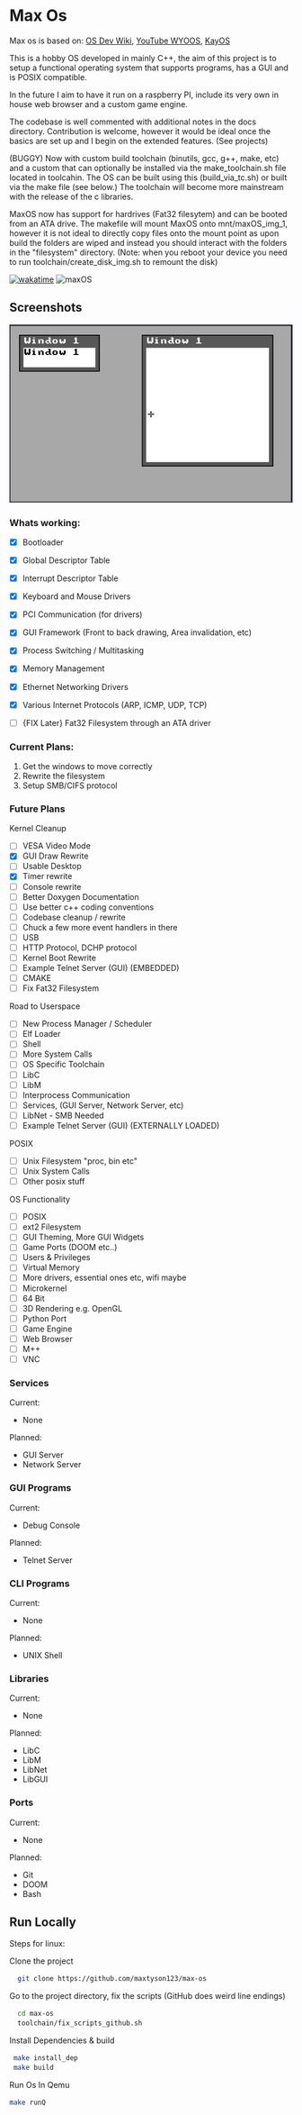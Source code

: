 
# Max Os

Max os is based on: [OS Dev Wiki](https://wiki.osdev.org/Creating_an_Operating_System), [YouTube WYOOS](https://www.youtube.com/watch?v=1rnA6wpF0o4&list=PLHh55M_Kq4OApWScZyPl5HhgsTJS9MZ6M&ab_channel=WriteyourownOperatingSystem'), [KayOS]('#')

This is a hobby OS developed in mainly C++, the aim of this project is to setup a functional operating system that supports programs, has a GUI and is POSIX compatible. 

In the future I aim to have it run on a raspberry PI, include its very own in house web browser and a custom game engine.

The codebase is well commented with additional notes in the docs directory. Contribution is welcome, however it would be ideal once the basics are set up and I begin on the extended features. (See projects)

(BUGGY) Now with custom build toolchain (binutils, gcc, g++, make, etc) and a custom that can optionally be installed via the make_toolchain.sh file located in toolcahin. The OS can be built using this (build_via_tc.sh) or built via the make file (see below.) The toolchain will become more mainstream with the release of the c libraries.

MaxOS now has support for hardrives (Fat32 filesytem) and can be booted from an ATA drive. The makefile will mount MaxOS onto mnt/maxOS_img_1, however it is not ideal to directly copy files onto the mount point as upon build the folders are wiped and instead you should interact with the folders in the "filesystem" directory. (Note: when you reboot your device you need to run toolchain/create_disk_img.sh to remount the disk)

[![wakatime](https://wakatime.com/badge/github/maxtyson123/max-os.svg)](https://wakatime.com/badge/github/maxtyson123/max-os)
![maxOS](https://github.com/maxtyson123/max-os/workflows/maxOS/badge.svg)

 
## Screenshots
![Screenshot](docs/Screenshots/GUI_windows.png)



### Whats working:
- [x] Bootloader
- [x] Global Descriptor Table
- [x] Interrupt Descriptor Table
- [x] Keyboard and Mouse Drivers
- [x] PCI Communication (for drivers)
- [x] GUI Framework (Front to back drawing, Area invalidation, etc)
- [x] Process Switching / Multitasking
- [x] Memory Management
- [x] Ethernet Networking Drivers
- [x] Various Internet Protocols (ARP, ICMP, UDP, TCP)
- [ ] {FIX Later} Fat32 Filesystem through an ATA driver


### Current Plans:
1. Get the windows to move correctly
2. Rewrite the filesystem
3. Setup SMB/CIFS protocol

###  Future Plans

Kernel Cleanup

- [ ] VESA Video Mode
- [x] GUI Draw Rewrite
- [ ] Usable Desktop
- [x] Timer rewrite
- [ ] Console rewrite
- [ ] Better Doxygen Documentation
- [ ] Use better c++ coding conventions
- [ ] Codebase cleanup / rewrite
- [ ] Chuck a few more event handlers in there
- [ ] USB
- [ ] HTTP Protocol, DCHP protocol
- [ ] Kernel Boot Rewrite
- [ ] Example Telnet Server (GUI) (EMBEDDED)
- [ ] CMAKE
- [ ] Fix Fat32 Filesystem

Road to Userspace

- [ ] New Process Manager / Scheduler
- [ ] Elf Loader
- [ ] Shell
- [ ] More System Calls
- [ ] OS Specific Toolchain
- [ ] LibC
- [ ] LibM
- [ ] Interprocess Communication
- [ ] Services, (GUI Server, Network Server, etc)
- [ ] LibNet - SMB Needed
- [ ] Example Telnet Server (GUI) (EXTERNALLY LOADED)

POSIX
- [ ] Unix Filesystem "proc, bin etc"
- [ ] Unix System Calls
- [ ] Other posix stuff

OS Functionality

- [ ] POSIX
- [ ] ext2 Filesystem
- [ ] GUI Theming, More GUI Widgets
- [ ] Game Ports (DOOM etc..)
- [ ] Users & Privileges
- [ ] Virtual Memory
- [ ] More drivers, essential ones etc, wifi maybe
- [ ] Microkernel
- [ ] 64 Bit
- [ ] 3D Rendering e.g. OpenGL
- [ ] Python Port
- [ ] Game Engine
- [ ] Web Browser
- [ ] M++
- [ ] VNC

### Services
Current:
- None

Planned:
- GUI Server
- Network Server

### GUI Programs
Current:
- Debug Console

Planned:
- Telnet Server
### CLI Programs
Current:
- None

Planned:
- UNIX Shell
### Libraries
Current:
- None

Planned:
- LibC
- LibM
- LibNet
- LibGUI
### Ports
Current:
- None

Planned:
- Git
- DOOM
- Bash
## Run Locally 

Steps for linux:

Clone the project

```bash
  git clone https://github.com/maxtyson123/max-os
```

Go to the project directory, fix the scripts (GitHub does weird line endings)

```bash
  cd max-os
  toolchain/fix_scripts_github.sh
```

Install Dependencies & build

```bash
 make install_dep 
 make build
```

Run Os In Qemu

```bash
make runQ
```